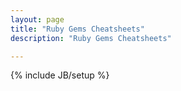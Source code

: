 ```yaml
---
layout: page
title: "Ruby Gems Cheatsheets"
description: "Ruby Gems Cheatsheets"

---
```

{% include JB/setup %}